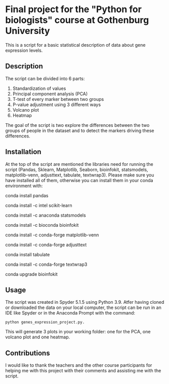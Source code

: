 # Final project for the "Python for biologists" course at Gothenburg University

This is a script for a basic statistical description of data about gene expression levels.

## Description

The script can be divided into 6 parts:
1. Standardization of values
2. Principal component analysis (PCA) 
3. T-test of every marker between two groups
4. P-value adjustment using 3 different ways
5. Volcano plot
6. Heatmap

The goal of the script is two explore the differences between the two groups of people in the dataset and to detect the markers driving these differences.

## Installation

At the top of the script are mentioned the libraries need for running the script (Pandas, Sklearn, Matplotlib, Seaborn, bioinfokit, statsmodels, matplotlib-venn, adjusttext, tabulate, textwrap3). Please make sure you have installed all of them, otherwise you can install them in your conda environment with:

   conda install pandas
   
   conda install -c intel scikit-learn
   
   conda install -c anaconda statsmodels 
   
   conda install -c bioconda bioinfokit 
   
   conda install -c conda-forge matplotlib-venn
   
   conda install -c conda-forge adjusttext
   
   conda install tabulate
   
   conda install -c conda-forge textwrap3
   
   conda upgrade bioinfokit

## Usage

The script was created in Spyder 5.1.5 using Python 3.9.
Atfer having cloned or downloaded the data on your local computer, the script can be run in an IDE like Spyder or in the Anaconda
Prompt with the command:

    python genes_expression_project.py. 
    
This will generate 3 plots in your working folder: one for the PCA, one volcano plot and one heatmap. 

## Contributions

I would like to thank the teachers and the other course participants for helping me with this project with their comments and assisting me with the script.

